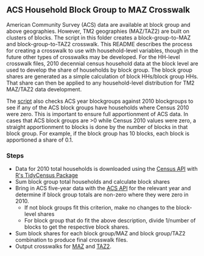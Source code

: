 ## ACS Household Block Group to MAZ Crosswalk

American Community Survey (ACS) data are available at block group and above geographies. However, TM2 geographies (MAZ/TAZ2) are 
built on clusters of blocks. The script in this folder creates a block-group-to-MAZ and block-group-to-TAZ2 crosswalk.
This README describes the process for creating a crosswalk to use with household-level variables, though in the future
other types of crosswalks may be developed. For the HH-level crosswalk files, 2010 decennial census household data at 
the block level are used to develop the share of households by block group. The block group shares are generated as a 
simple calculation of block HHs/block group HHs. That share can then be applied to any household-level distribution for 
TM2 MAZ/TAZ2 data development. 

The [script](https://github.com/BayAreaMetro/travel-model-two/blob/master/maz_taz/crosswalks/Create%20Census%202010%20MAZ%20and%20TAZ%20shares%20of%20blockgroups.R) also checks ACS year blockgroups against 2010 blockgroups to see if any of the ACS block groups have households 
where Census 2010 were zero. This is important to ensure full apportionment of ACS data. In cases 
that ACS block groups are >0 while Census 2010 values were zero, a straight apportionment to blocks is done
by the number of blocks in that block group. For example, if the block group has 10 blocks, each block is 
apportioned a share of 0.1.

### Steps

* Data for 2010 total households is downloaded using the [Census API](https://api.census.gov/data/2010.html) with [R's TidyCensus Package](https://walker-data.com/tidycensus/articles/basic-usage.html)
* Sum block group total households and calculate block shares
* Bring in ACS five-year data with the [ACS API](https://www.census.gov/data/developers/data-sets/acs-5year.2017.html) for the relevant year and determine if block group totals are non-zero where they were zero in 2010.
  + If not block groups fit this criterion, make no changes to the block-level shares
  + For block group that do fit the above description, divide 1/number of blocks to get the respective block shares.
* Sum block shares for each block group/MAZ and block group/TAZ2 combination to produce final crosswalk files.
* Output crosswalks for [MAZ](https://github.com/BayAreaMetro/travel-model-two/blob/master/maz_taz/crosswalks/Census%202010%20hhs%20maz%20share%20of%20blockgroups.csv) and [TAZ2](https://github.com/BayAreaMetro/travel-model-two/blob/master/maz_taz/crosswalks/Census%202010%20hhs%20taz2%20share%20of%20blockgroups.csv).
